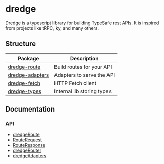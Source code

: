 # dredge

Dredge is a typescript library for building TypeSafe rest APIs. It is inspired from projects like tRPC, ky, and many others.

## Structure

| Package | Description |
| -------------------------------------- | -------------------------------- |
| [dredge-route](packages/route/)        | Build routes for your API        |
| [dredge-adapters](packages/adapters/)  | Adapters to serve the API        |
| [dredge-fetch](packages/fetch/)        | HTTP Fetch client                |
| [dredge-types](packages/types/)        | Internal lib storing types       |

## Documentation

### API 
- [dredgeRoute](docs/api-dredge-route.md)
- [RouteRequest](docs/api-route-request.md)
- [RouteResponse](docs/api-route-response.md)
- [dredgeRouter](docs/api-dredge-router.md)
- [dredgeAdapters](docs/api-dredge-adapters.md)


